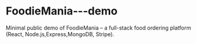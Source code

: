 # FoodieMania---demo
Minimal public demo of FoodieMania – a full-stack food ordering platform (React, Node.js,Express,MongoDB, Stripe).

